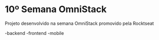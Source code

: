 # 10º Semana OmniStack

Projeto desenvolvido na semana OmniStack promovido pela Rocktseat

-backend
-frontend
-mobile